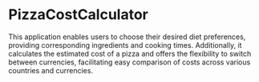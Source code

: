 # PizzaCostCalculator
This application enables users to choose their desired diet preferences, providing corresponding ingredients and cooking times. Additionally, it calculates the estimated cost of a pizza and offers the flexibility to switch between currencies, facilitating easy comparison of costs across various countries and currencies.
